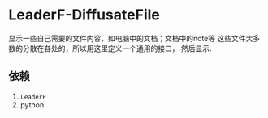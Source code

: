 # LeaderF-DiffusateFile

显示一些自己需要的文件内容，如电脑中的文档；文档中的note等
这些文件大多数的分散在各处的，所以用这里定义一个通用的接口，
然后显示.

## 依赖
1. `LeaderF`
2. python


